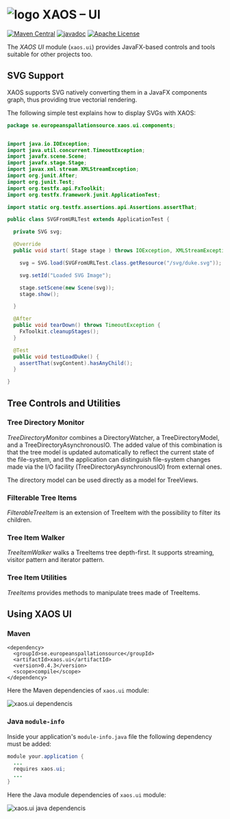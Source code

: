 # ![logo](https://github.com/ESSICS/XAOS/blob/master/doc/logo-small.png) XAOS – UI

<!-- [![Sonatype Nexus (Snapshots)](https://img.shields.io/nexus/s/https/oss.sonatype.org/se.europeanspallationsource/xaos.ui.svg)](https://oss.sonatype.org/content/repositories/snapshots/se/europeanspallationsource/xaos.ui/) -->
[![Maven Central](https://img.shields.io/maven-central/v/se.europeanspallationsource/xaos.ui.svg)](https://repo1.maven.org/maven2/se/europeanspallationsource/xaos.ui)
[![javadoc](https://www.javadoc.io/badge/se.europeanspallationsource/xaos.ui.svg)](https://www.javadoc.io/doc/se.europeanspallationsource/xaos.ui)
[![Apache License](https://img.shields.io/badge/license-Apache%20License%202.0-yellow.svg)](http://www.apache.org/licenses/LICENSE-2.0)

The _XAOS UI_ module (`xaos.ui`) provides JavaFX-based controls and tools
suitable for other projects too.


## SVG Support

XAOS supports SVG natively converting them in a JavaFX components graph, thus
providing true vectorial rendering.

The following simple test explains how to display SVGs with XAOS:

```java
package se.europeanspallationsource.xaos.ui.components;


import java.io.IOException;
import java.util.concurrent.TimeoutException;
import javafx.scene.Scene;
import javafx.stage.Stage;
import javax.xml.stream.XMLStreamException;
import org.junit.After;
import org.junit.Test;
import org.testfx.api.FxToolkit;
import org.testfx.framework.junit.ApplicationTest;

import static org.testfx.assertions.api.Assertions.assertThat;

public class SVGFromURLTest extends ApplicationTest {

  private SVG svg;

  @Override
  public void start( Stage stage ) throws IOException, XMLStreamException {

    svg = SVG.load(SVGFromURLTest.class.getResource("/svg/duke.svg"));

    svg.setId("Loaded SVG Image");

    stage.setScene(new Scene(svg));
    stage.show();

  }

  @After
  public void tearDown() throws TimeoutException {
    FxToolkit.cleanupStages();
  }

  @Test
  public void testLoadDuke() {
    assertThat(svgContent).hasAnyChild();
  }

}
```


## Tree Controls and Utilities


### Tree Directory Monitor

_TreeDirectoryMonitor_ combines a DirectoryWatcher, a TreeDirectoryModel, and a
TreeDirectoryAsynchronousIO. The added value of this combination is that the
tree model is updated automatically to reflect the current state of the
file-system, and the application can distinguish file-system changes made via
the I/O facility (TreeDirectoryAsynchronousIO) from external ones.

The directory model can be used directly as a model for TreeViews.


### Filterable Tree Items

_FilterableTreeItem_ is an extension of TreeItem with the possibility to filter
its children.


### Tree Item Walker

_TreeItemWalker_ walks a TreeItems tree depth-first. It supports streaming,
visitor pattern and iterator pattern.


### Tree Item Utilities

_TreeItems_ provides methods to manipulate trees made of TreeItems.


## Using XAOS UI


### Maven

```maven
<dependency>
  <groupId>se.europeanspallationsource</groupId>
  <artifactId>xaos.ui</artifactId>
  <version>0.4.3</version>
  <scope>compile</scope>
</dependency>
```

Here the Maven dependencies of `xaos.ui` module:

![xaos.ui dependencis](https://github.com/ESSICS/XAOS/blob/master/xaos.ui.module/doc/maven-dependencies.png)


### Java `module-info`

Inside your application's `module-info.java` file the following dependency must
be added:

```java
module your.application {
  ...
  requires xaos.ui;
  ...
}
```

Here the Java module dependencies of `xaos.ui` module:

![xaos.ui java dependencis](https://github.com/ESSICS/XAOS/blob/master/xaos.ui.module/doc/module-dependencies.png)

